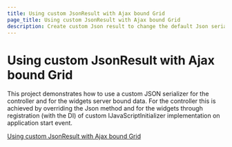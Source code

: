 ```yaml
---
title: Using custom JsonResult with Ajax bound Grid
page_title: Using custom JsonResult with Ajax bound Grid
description: Create custom Json result to change the default Json serializer
---
```


# Using custom JsonResult with Ajax bound Grid

This project demonstrates how to use a custom JSON serializer for the controller and for the widgets server bound data. For the controller this is achieved by overriding the Json method and for the widgets through registration (with the DI) of custom IJavaScriptInitializer implementation on application start event.

[Using custom JsonResult with Ajax bound Grid](https://github.com/telerik/ui-for-aspnet-mvc-examples/tree/master/grid/ajax-bound-grid-custom-json-result)
